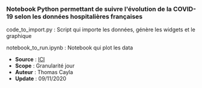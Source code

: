 ### Notebook Python permettant de suivre l'évolution de la COVID-19 selon les données hospitalières françaises

code_to_import.py : Script qui importe les données, génère les widgets et le graphique

notebook_to_run.ipynb : Notebook qui plot les data

* **Source** : [ICI](https://www.data.gouv.fr/fr/datasets/donnees-hospitalieres-relatives-a-lepidemie-de-covid-19/)
* **Scope** : Granularité jour
* **Auteur** : Thomas Cayla
* **Update** : 09/11/2020
